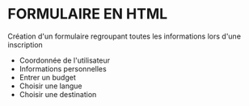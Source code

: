 # FORMULAIRE EN HTML 

Création d'un formulaire regroupant toutes les informations lors d'une inscription

* Coordonnée de l'utilisateur
* Informations personnelles
* Entrer un budget
* Choisir une langue
* Choisir une destination